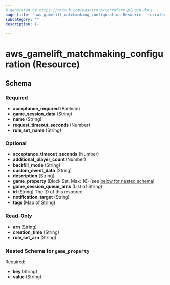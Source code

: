 ```yaml
---
# generated by https://github.com/hashicorp/terraform-plugin-docs
page_title: "aws_gamelift_matchmaking_configuration Resource - terraform-provider-aws"
subcategory: ""
description: |-
  
---
```


# aws_gamelift_matchmaking_configuration (Resource)





<!-- schema generated by tfplugindocs -->
## Schema

### Required

- **acceptance_required** (Boolean)
- **game_session_data** (String)
- **name** (String)
- **request_timeout_seconds** (Number)
- **rule_set_name** (String)

### Optional

- **acceptance_timeout_seconds** (Number)
- **additional_player_count** (Number)
- **backfill_mode** (String)
- **custom_event_data** (String)
- **description** (String)
- **game_property** (Block Set, Max: 16) (see [below for nested schema](#nestedblock--game_property))
- **game_session_queue_arns** (List of String)
- **id** (String) The ID of this resource.
- **notification_target** (String)
- **tags** (Map of String)

### Read-Only

- **arn** (String)
- **creation_time** (String)
- **rule_set_arn** (String)

<a id="nestedblock--game_property"></a>
### Nested Schema for `game_property`

Required:

- **key** (String)
- **value** (String)


